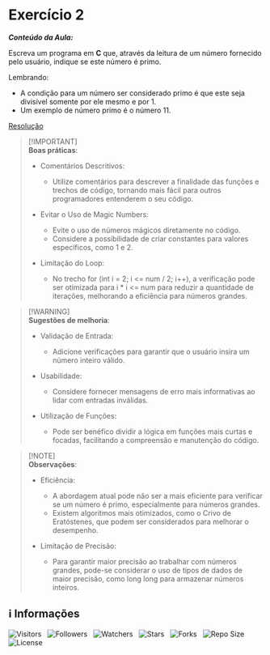 <!-- Título -->
# Exercício 2

***Conteúdo da Aula:***

Escreva um programa em **C** que, através da leitura de um número fornecido pelo usuário, indique se este número é primo.

Lembrando:

* A condição para um número ser considerado primo é que este seja divisível somente por ele mesmo e por 1.
* Um exemplo de número primo é o número 11.

[Resolução](main.c)

> [!IMPORTANT]\
> **Boas práticas**:
>
> * Comentários Descritivos:
>   * Utilize comentários para descrever a finalidade das funções e trechos de código, tornando mais fácil para outros programadores entenderem o seu código.
>
> * Evitar o Uso de Magic Numbers:
>   * Evite o uso de números mágicos diretamente no código.
>   * Considere a possibilidade de criar constantes para valores específicos, como 1 e 2.
>
> * Limitação do Loop:
>   * No trecho for (int i = 2; i <= num / 2; i++), a verificação pode ser otimizada para i * i <= num para reduzir a quantidade de iterações, melhorando a eficiência para números grandes.

> [!WARNING]\
> **Sugestões de melhoria**:
>
> * Validação de Entrada:
>   * Adicione verificações para garantir que o usuário insira um número inteiro válido.
>
> * Usabilidade:
>   * Considere fornecer mensagens de erro mais informativas ao lidar com entradas inválidas.
>
> * Utilização de Funções:
>   * Pode ser benéfico dividir a lógica em funções mais curtas e focadas, facilitando a compreensão e manutenção do código.

> [!NOTE]\
> **Observações**:
>
> * Eficiência:
>   * A abordagem atual pode não ser a mais eficiente para verificar se um número é primo, especialmente para números grandes.
>   * Existem algoritmos mais otimizados, como o Crivo de Eratóstenes, que podem ser considerados para melhorar o desempenho.
>
> * Limitação de Precisão:
>   * Para garantir maior precisão ao trabalhar com números grandes, pode-se considerar o uso de tipos de dados de maior precisão, como long long para armazenar números inteiros.

<!-- Informações -->
## &#8505; Informações

![Visitors](https://api.visitorbadge.io/api/visitors?path=Devsgeeknerd%2Fcla-exe-2-hor-pra-3-log-par-pro-com-bas&label=Visitantes&labelColor=%23700070&labelStyle=none&countColor=%23000fff&style=plastic&color=%23ffffff "Total de Visitantes")
&nbsp;
![Followers](https://img.shields.io/github/followers/Devsgeeknerd?style=p&label=Seguidores&labelColor=800080&color=000fff "Total de Seguidores")
&nbsp;
![Watchers](https://img.shields.io/github/watchers/Devsgeeknerd/cla-exe-2-hor-pra-3-log-par-pro-com-bas?style=p&label=Observadores&labelColor=800080&color=000fff "Total de Observadores")
&nbsp;
![Stars](https://img.shields.io/github/stars/Devsgeeknerd/cla-exe-2-hor-pra-3-log-par-pro-com-bas?style=p&label=Estrelas&labelColor=800080&color=000fff "Total de Estrelas")
&nbsp;
![Forks](https://img.shields.io/github/forks/Devsgeeknerd/cla-exe-2-hor-pra-3-log-par-pro-com-bas?style=p&label=Bifurcações&labelColor=800080&color=000fff "Total de Bifurcações")
&nbsp;
![Repo Size](https://img.shields.io/github/repo-size/Devsgeeknerd/cla-exe-2-hor-pra-3-log-par-pro-com-bas?style=p&label=Tamanho&labelColor=800080&color=000fff "Tamanho do Repositório")
&nbsp;
![License](https://img.shields.io/github/license/Devsgeeknerd/cla-exe-2-hor-pra-3-log-par-pro-com-bas?style=p&label=Licença&labelColor=800080&color=000fff "Licença do Repositório")

